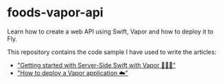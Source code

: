 # foods-vapor-api

Learn how to create a web API using Swift, Vapor and how to deploy it to Fly.

This repository contains the code sample I have used to write the articles:

- ["Getting started with Server-Side Swift with Vapor 🍏🍕🍦"](https://tiagohenriques.vercel.app/blog/server-side-swift-with-vapor)
- ["How to deploy a Vapor application ☁️"](https://tiagohenriques.vercel.app/blog/how-to-deploy-vapor-app)